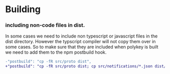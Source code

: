 # Building

### including non-code files in dist.
In some cases we need to include non typescript or javascript files in the dist directory. However the typscript compiler will not copy them over in some cases. So to make sure that they are included when polykey is built we need to add them to the npm postbuild hook.
```diff
-"postbuild": "cp -fR src/proto dist",
+"postbuild": "cp -fR src/proto dist; cp src/notifications/*.json dist/notifications/; cp src/claims/*.json dist/claims/",
```
